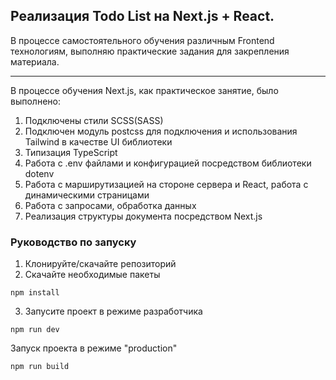 ## Реализация Todo List на Next.js + React.
В процессе самостоятельного обучения различным Frontend технологиям, выполняю практические задания для закрепления материала.
____

В процессе обучения Next.js, как практическое занятие, было выполнено:
1. Подключены стили SCSS(SASS)
2. Подключен модуль postcss для подключения и использования Tailwind в качестве UI библиотеки
3. Типизация TypeScript
4. Работа с .env файлами и конфигурацией посредством библиотеки dotenv
5. Работа с марширутизацией на стороне сервера и React, работа с динамическими страницами
6. Работа с запросами, обработка данных
7. Реализация структуры документа посредством Next.js

### Руководство по запуску
1. Клонируйте/скачайте репозиторий
2. Скачайте необходимые пакеты
```
npm install
```
3. Запусите проект в режиме разработчика
```
npm run dev
```
Запуск проекта в режиме "production"
```
npm run build
```

